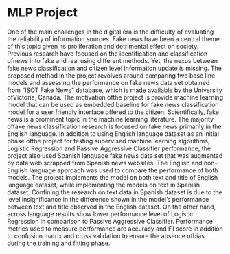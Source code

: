 # MLP Project

One of the main challenges in the digital era is the difficulty of evaluating the reliability of information sources. Fake news have been a central theme of this topic given its proliferation and detrimental effect on society. Previous research have focused on the identification and classification ofnews into fake and real using different methods. Yet, the nexus between fake news classification and citizen level information update is missing. The proposed method in the project revolves around comparing two base line models and assessing the performance on fake news data set obtained from ”ISOT Fake News” database, which is made available by the University ofVictoria, Canada. The motivation ofthe project is provide machine learning model that can be used as embedded baseline for fake news classification model for a user friendly interface offered to the citizen. Scientifically, fake news is a prominent topic in the machine learning literature. The majority offake news classification research is focused on fake news primarily in the English language. In addition to using English language dataset as an initial phase ofthe project for testing supervised machine learning algorithms, Logistic Regression and Passive Aggressive Classifier performance, the project also used Spanish language fake news data set that was augmented by data web scrapped from Spanish news websites. The English and non-English language approach was used to compare the performance of both models. The project implements the model on both text and title of English language dataset, while implementing the models on text in Spanish dataset. Confining the research on text data in Spanish dataset is due to the level insignificance in the difference shown in the model’s performance between text and title observed in the English dataset. On the other hand, across language results show lower performance level of Logistic Regression in comparison to Passive Aggressive Classifier. Performance metrics used to measure performance are accuracy and F1 score in addition to confusion matrix and cross validation to ensure the absence ofbias during the training and
fitting phase. 
